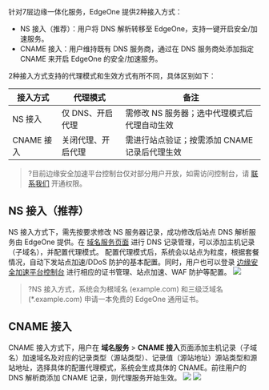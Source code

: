 针对7层边缘一体化服务，EdgeOne 提供2种接入方式：
- NS 接入（推荐）：用户将 DNS 解析转移至 EdgeOne，支持一键开启安全/加速服务。
- CNAME 接入：用户维持既有 DNS 服务商，通过在 DNS 服务商处添加指定 CNAME 来开启 EdgeOne 的安全/加速服务。



2种接入方式支持的代理模式和生效方式有所不同，具体区别如下：

| 接入方式   | 代理模式           | 备注                                          |
| ---------- | ------------------ | --------------------------------------------- |
| NS 接入    | 仅 DNS、开启代理   | 需修改 NS 服务器；选中代理模式后代理自动生效  |
| CNAME 接入 | 关闭代理、开启代理 | 需进行站点验证；按需添加 CNAME 记录后代理生效 |
>?目前边缘安全加速平台控制台仅对部分用户开放，如需访问控制台，请 [联系我们](https://cloud.tencent.com/online-service) 开通权限。

## NS 接入（推荐）[](id:NS)
NS 接入方式下，需先按要求修改 NS 服务器记录，成功修改后站点 DNS 解析服务由 EdgeOne 提供。在 [域名服务页面](https://console.cloud.tencent.com/edgeone/dns) 进行 DNS 记录管理，可以添加主机记录（子域名），并配置代理模式。 配置代理模式后，系统会以站点为粒度，根据套餐情况，自动下发站点加速/DDoS 防护的基本配置。同时，用户也可以登录 [边缘安全加速平台控制台](https://console.cloud.tencent.com/edgeone) 进行相应的证书管理、站点加速、WAF 防护等配置。
![](https://qcloudimg.tencent-cloud.cn/raw/19b9580f35fa54a4cb46ea556282ec11.png)
>?NS 接入方式，系统会为根域名 (example.com) 和三级泛域名 (*.example.com) 申请一本免费的 EdgeOne 通用证书。
>

## CNAME 接入[](id:CNAME)
CNAME 接入方式下，用户在 **域名服务** > **CNAME 接入**页面添加主机记录（子域名）加速域名及对应的记录类型（源站类型）、记录值（源站地址）源站类型和源站地址，选择具体的配置代理模式，系统会生成具体的 CNAME。前往用户的 DNS 解析商添加 CNAME 记录，则代理服务开始生效。
![](https://qcloudimg.tencent-cloud.cn/raw/6a73c291de5c8c6e383f1236e81a573a.png)
![](https://qcloudimg.tencent-cloud.cn/raw/1db146869f47e0be0f47508665529826.png)
